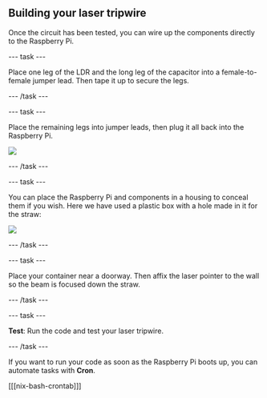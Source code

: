 ## Building your laser tripwire

Once the circuit has been tested, you can wire up the components directly to the Raspberry Pi.

--- task ---

Place one leg of the LDR and the long leg of the capacitor into a female-to-female jumper lead. Then tape it up to secure the legs.

--- /task ---

--- task ---

Place the remaining legs into jumper leads, then plug it all back into the Raspberry Pi.

![](images/assembly1.jpg)

--- /task ---

--- task ---

You can place the Raspberry Pi and components in a housing to conceal them if you wish. Here we have used a plastic box with a hole made in it for the straw:

![](images/assembly2.jpg)

--- /task ---

--- task ---

Place your container near a doorway. Then affix the laser pointer to the wall so the beam is focused down the straw.

--- /task ---

--- task ---

**Test**: Run the code and test your laser tripwire.

--- /task ---

If you want to run your code as soon as the Raspberry Pi boots up, you can automate tasks with **Cron**.

[[[nix-bash-crontab]]]
